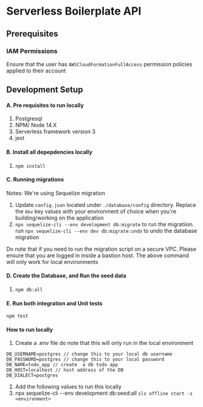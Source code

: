 # Serverless Boilerplate API

## Prerequisites

### IAM Permissions

Ensure that the user has `AWSCloudFormationFullAccess` permission policies applied to their account

## Development Setup

#### A. Pre requisites to run locally

1. Postgresql
2. NPM/ Node 14.X
3. Serverless framework version 3
4. jest

#### B. Install all depepdencies locally

1. `npm install`

#### C. Running migrations

Notes: We're using Sequelize migration

1. Update `config.json` located under `./database/config` directory. Replace the `dev` key values with your environment of choice when you're building/working on the application
2. `npx sequelize-cli --env development db:migrate` to run the migratiion. run `npx sequelize-cli --env dev db:migrate:undo` to undo the database migration

Do note that if you need to run the migration script on a secure VPC. Please ensure that you are logged in inside a bastion host. The above command will only work for local environments

#### D. Create the Database, and Run the seed data

1. `npm db:all`

#### E. Run both integration and Unit tests

`npm test`

#### How to run locally

1. Create a .env file do note that this will only run in the local environment

```
DB_USERNAME=postgres // change this to your local db username
DB_PASSWORD=postgres // change this to your local password
DB_NAME=todo_app // create  a db todo app
DB_HOST=localhost // host address of the DB
DB_DIALECT=postgres
```

2. Add the following values to run this locally
3. npx sequelize-cli --env development db:seed:all
   `sls offline start -s <environment>`

